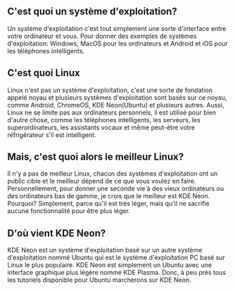 ## C'est quoi un système d'exploitation?
Un système d'exploitation c'est tout simplement une sorte d'interface entre votre ordinateur et vous. Pour donner des exemples de systèmes d'exploitation: Windows, MacOS pour les ordinateurs et Android et iOS pour les téléphones intelligents.

## C'est quoi Linux
Linux n'est pas un système d'exploitation, c'est une sorte de fondation appelé noyau et plusieurs systèmes d'exploitation sont basés sur ce noyau, comme Android, ChromeOS, KDE Neon(Ubuntu) et plusieurs autres. Aussi, Linux ne se limite pas aux ordinateurs personnels, il est utilisé pour bien d'autre chose, comme les téléphones intelligents, les serveurs, les superordinateurs, les assistants vocaux et même peut-être votre réfrigérateur s'il est intelligent.

## Mais, c'est quoi alors le meilleur Linux?
Il n'y a pas de meilleur Linux, chacun des systèmes d'exploitation ont un public cible et le meilleur dépend de ce que vous voulez en faire. Personnellement, pour donner une seconde vie à des vieux ordinateurs ou des ordinateurs bas de gamme, je crois que le meilleur est KDE Neon. Pourquoi? Simplement, parce qu'il est très léger, mais qu'il ne sacrifie aucune fonctionnalité pour être plus léger.

## D'où vient KDE Neon?
KDE Neon est un système d'exploitation basé sur un autre système d'exploitation nommé Ubuntu qui est le système d'exploitation PC basé sur Linux le plus populaire. KDE Neon est simplement un Ubuntu avec une interface graphique plus légère nommé KDE Plasma. Donc, à peu près tous les tutoriels disponible pour Ubuntu marcherons sur KDE Neon.
